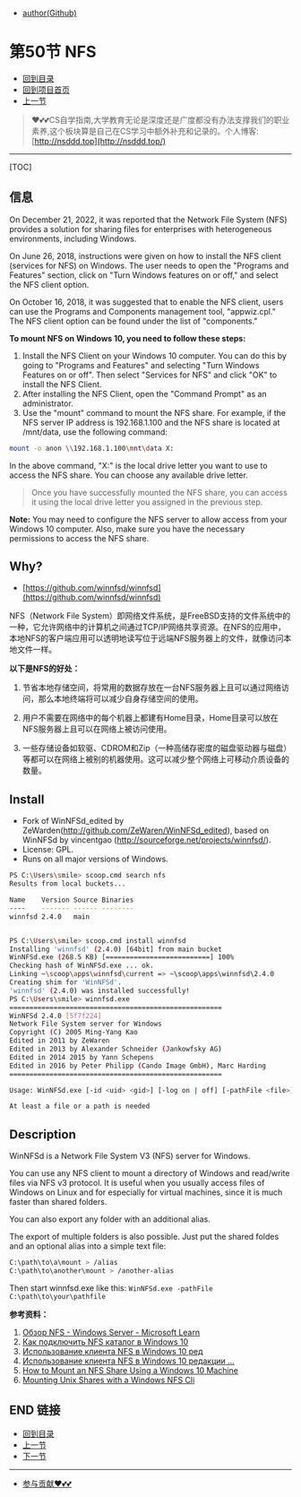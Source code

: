 + [author(Github)](https://github.com)
# 第50节 NFS
+ [回到目录](../README.md)
+ [回到项目首页](../../README.md)
+ [上一节](49.md)
> ❤️💕💕CS自学指南,大学教育无论是深度还是广度都没有办法支撑我们的职业素养,这个板块算是自己在CS学习中额外补充和记录的。个人博客:[http://nsddd.top](http://nsddd.top/)
---
[TOC]

## 信息

On December 21, 2022, it was reported that the Network File System (NFS) provides a solution for sharing files for enterprises with heterogeneous environments, including Windows.

On June 26, 2018, instructions were given on how to install the NFS client (services for NFS) on Windows. The user needs to open the "Programs and Features" section, click on "Turn Windows features on or off," and select the NFS client option.

On October 16, 2018, it was suggested that to enable the NFS client, users can use the Programs and Components management tool, "appwiz.cpl." The NFS client option can be found under the list of "components."



**To mount NFS on Windows 10, you need to follow these steps:**

1. Install the NFS Client on your Windows 10 computer. You can do this by going to "Programs and Features" and selecting "Turn Windows Features on or off". Then select "Services for NFS" and click "OK" to install the NFS Client.
2. After installing the NFS Client, open the "Command Prompt" as an administrator.
3. Use the "mount" command to mount the NFS share. For example, if the NFS server IP address is 192.168.1.100 and the NFS share is located at /mnt/data, use the following command:

```bash
mount -o anon \\192.168.1.100\mnt\data X:
```

In the above command, "X:" is the local drive letter you want to use to access the NFS share. You can choose any available drive letter.

> Once you have successfully mounted the NFS share, you can access it using the local drive letter you assigned in the previous step.

**Note:**  You may need to configure the NFS server to allow access from your Windows 10 computer. Also, make sure you have the necessary permissions to access the NFS share.



## Why?

+ [https://github.com/winnfsd/winnfsd](https://github.com/winnfsd/winnfsd)

NFS（Network File System）即网络文件系统，是FreeBSD支持的文件系统中的一种，它允许网络中的计算机之间通过TCP/IP网络共享资源。在NFS的应用中，本地NFS的客户端应用可以透明地读写位于远端NFS服务器上的文件，就像访问本地文件一样。



**以下是NFS的好处：**

1. 节省本地存储空间，将常用的数据存放在一台NFS服务器上且可以通过网络访问，那么本地终端将可以减少自身存储空间的使用。

2. 用户不需要在网络中的每个机器上都建有Home目录，Home目录可以放在NFS服务器上且可以在网络上被访问使用。
3. 一些存储设备如软驱、CDROM和Zip（一种高储存密度的磁盘驱动器与磁盘）等都可以在网络上被别的机器使用。这可以减少整个网络上可移动介质设备的数量。



## Install

+ Fork of WinNFSd_edited by ZeWarden(http://github.com/ZeWaren/WinNFSd_edited), based on WinNFSd by vincentgao (http://sourceforge.net/projects/winnfsd/).
+ License: GPL.
+ Runs on all major versions of Windows.

```bash
PS C:\Users\smile> scoop.cmd search nfs
Results from local buckets...

Name    Version Source Binaries
----    ------- ------ --------
winnfsd 2.4.0   main


PS C:\Users\smile> scoop.cmd install winnfsd
Installing 'winnfsd' (2.4.0) [64bit] from main bucket
WinNFSd.exe (268.5 KB) [==========================] 100%
Checking hash of WinNFSd.exe ... ok.
Linking ~\scoop\apps\winnfsd\current => ~\scoop\apps\winnfsd\2.4.0
Creating shim for 'WinNFSd'.
'winnfsd' (2.4.0) was installed successfully!
PS C:\Users\smile> winnfsd.exe
=====================================================
WinNFSd 2.4.0 [5f7f224]
Network File System server for Windows
Copyright (C) 2005 Ming-Yang Kao
Edited in 2011 by ZeWaren
Edited in 2013 by Alexander Schneider (Jankowfsky AG)
Edited in 2014 2015 by Yann Schepens
Edited in 2016 by Peter Philipp (Cando Image GmbH), Marc Harding
=====================================================

Usage: WinNFSd.exe [-id <uid> <gid>] [-log on | off] [-pathFile <file>] [-addr <ip>] [export path] [alias path]

At least a file or a path is needed
```



## Description

WinNFSd is a Network File System V3 (NFS) server for Windows.

You can use any NFS client to mount a directory of Windows and read/write files via NFS v3 protocol. It is useful when you usually access files of Windows on Linux and for especially for virtual machines, since it is much faster than shared folders.

You can also export any folder with an additional alias.

The export of multiple folders is also possible. Just put the shared foldes and an optional alias into a simple text file:

```bash
C:\path\to\a\mount > /alias
C:\path\to\another\mount > /another-alias
```

Then start winnfsd.exe like this: `WinNFSd.exe -pathFile C:\path\to\your\pathfile`







**参考资料：**

1. [Обзор NFS - Windows Server - Microsoft Learn](https://learn.microsoft.com/ru-ru/windows-server/storage/nfs/nfs-overview)
2. [Как подключить NFS каталог в Windows 10](https://vmblog.ru/kak-podklyuchit-nfs-katalog-v-windows-10/)
3. [Использование клиента NFS в Windows 10 ред](https://blog.it-kb.ru/2018/10/16/using-the-nfs-client-in-windows-10-professional-edition/)
4. [Использование клиента NFS в Windows 10 редакции ...](https://blog.it-kb.ru/2018/10/16/using-the-nfs-client-in-windows-10-professional-edition/)
5. [How to Mount an NFS Share Using a Windows 10 Machine](https://graspingtech.com/mount-nfs-share-windows-10/)
6. [Mounting Unix Shares with a Windows NFS Cli](https://blog.netwrix.com/2022/11/18/mounting-nfs-client-windows/)





## END 链接

+ [回到目录](../README.md)
+ [上一节](49.md)
+ [下一节](51.md)
---
+ [参与贡献❤️💕💕](https://github.com/3293172751/Block_Chain/blob/master/Git/git-contributor.md)